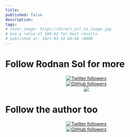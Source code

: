 ```yaml
---
title: 
published: false
description: 
tags: 
# cover_image: https://direct_url_to_image.jpg
# Use a ratio of 100:42 for best results.
# published_at: 2023-03-10 09:04 +0000
---
```



# Follow Rodnan Sol for more

<p align="center">
<a href="https://twitter.com/rodnansol"><img alt="Twitter followers" src="https://img.shields.io/twitter/follow/rodnansol?logo=twitter&style=for-the-badge"></a>
<br>
<a href="https://github.com/rodnansol"><img alt="GitHub followers" src="https://img.shields.io/github/followers/rodnansol?label=Follow%20rodnansol&logo=github&style=for-the-badge"></a>
<br>
<a href="https://dcbadge.vercel.app/api/server/USyh6XUjvP"><img src="https://dcbadge.vercel.app/api/server/USyh6XUjvP"></a>
</p>



# Follow the author too

<p align="center"> 
<a href="https://twitter.com/therealhnk"><img alt="Twitter followers" src="https://img.shields.io/twitter/follow/therealhnk?logo=twitter&style=for-the-badge"></a>
<br>
<a href="https://github.com/nandorholozsnyak"><img alt="GitHub followers" src="https://img.shields.io/github/followers/nandorholozsnyak?label=Follow%20nandorholozsnyak&logo=github&style=for-the-badge"></a>
</p>
